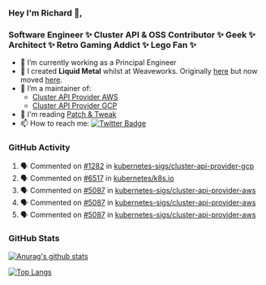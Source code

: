 ### Hey I'm Richard 👋, 

<h3 align="left">Software Engineer ✨ Cluster API & OSS Contributor ✨ Geek ✨ Architect ✨ Retro Gaming Addict ✨ Lego Fan ✨</h3>

- 🔭 I’m currently working as a Principal Engineer
- 📯 I created **Liquid Metal** whilst at Weaveworks. Originally [here](https://github.com/weaveworks-liquidmetal) but now moved [here](https://github.com/liquidmetal-dev).
- 👯 I’m a maintainer of:
  -  [Cluster API Provider AWS](https://github.com/kubernetes-sigs/cluster-api-provider-aws)
  -  [Cluster API Provider GCP](https://github.com/kubernetes-sigs/cluster-api-provider-gcp)
- 💬 I'm reading [Patch & Tweak](https://bjooks.com/products/patch-tweak-exploring-modular-synthesis)
- 📫 How to reach me: [![Twitter Badge](https://img.shields.io/badge/-@fruit_case-00acee?style=flat&logo=Twitter&logoColor=white)](https://twitter.com/intent/follow?screen_name=fruit_case "Follow on Twitter")

### GitHub Activity 

<!--START_SECTION:activity-->
1. 🗣 Commented on [#1282](https://github.com/kubernetes-sigs/cluster-api-provider-gcp/pull/1282#issuecomment-2273163246) in [kubernetes-sigs/cluster-api-provider-gcp](https://github.com/kubernetes-sigs/cluster-api-provider-gcp)
2. 🗣 Commented on [#6517](https://github.com/kubernetes/k8s.io/pull/6517#issuecomment-2271764663) in [kubernetes/k8s.io](https://github.com/kubernetes/k8s.io)
3. 🗣 Commented on [#5087](https://github.com/kubernetes-sigs/cluster-api-provider-aws/pull/5087#issuecomment-2271727177) in [kubernetes-sigs/cluster-api-provider-aws](https://github.com/kubernetes-sigs/cluster-api-provider-aws)
4. 🗣 Commented on [#5087](https://github.com/kubernetes-sigs/cluster-api-provider-aws/pull/5087#issuecomment-2271328511) in [kubernetes-sigs/cluster-api-provider-aws](https://github.com/kubernetes-sigs/cluster-api-provider-aws)
5. 🗣 Commented on [#5087](https://github.com/kubernetes-sigs/cluster-api-provider-aws/pull/5087#issuecomment-2271274582) in [kubernetes-sigs/cluster-api-provider-aws](https://github.com/kubernetes-sigs/cluster-api-provider-aws)
<!--END_SECTION:activity-->

### GitHub Stats

[![Anurag's github stats](https://github-readme-stats.vercel.app/api?username=richardcase&count_private=true&show_icons=true)](https://github.com/anuraghazra/github-readme-stats)

[![Top Langs](https://github-readme-stats.vercel.app/api/top-langs/?username=richardcase&hide=html&layout=compact)](https://github.com/anuraghazra/github-readme-stats)
